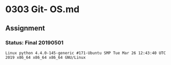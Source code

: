 # 0303 Git- OS.md
## Assignment
### Status: Final 20190501

```Shell
Linux python 4.4.0-145-generic #171-Ubuntu SMP Tue Mar 26 12:43:40 UTC 2019 x86_64 x86_64 x86_64 GNU/Linux
```